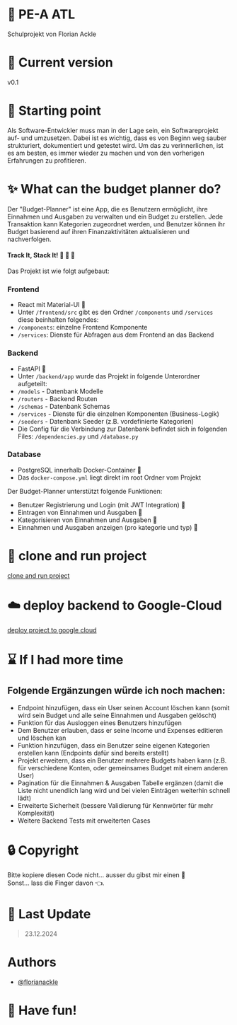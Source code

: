 # :page_facing_up: PE-A ATL

Schulprojekt von Florian Ackle

# :bookmark: Current version

v0.1

# :construction_worker: Starting point

Als Software-Entwickler muss man in der Lage sein, ein Softwareprojekt auf- und umzusetzen. Dabei ist es wichtig, dass es von Beginn weg sauber strukturiert, dokumentiert und getestet wird. Um das zu verinnerlichen, ist es am besten, es immer wieder zu machen und von den vorherigen Erfahrungen zu profitieren.

# :sparkles: What can the budget planner do?

Der "Budget-Planner" ist eine App, die es Benutzern ermöglicht, ihre Einnahmen und Ausgaben zu verwalten und ein Budget zu erstellen. 
Jede Transaktion kann Kategorien zugeordnet werden, und Benutzer können ihr Budget basierend auf ihren Finanzaktivitäten aktualisieren und nachverfolgen.

#### Track It, Stack It! :money_with_wings: :money_with_wings: :money_with_wings:

Das Projekt ist wie folgt aufgebaut:
### Frontend
- React mit Material-UI :lipstick:
- Unter ```/frontend/src``` gibt es den Ordner ```/components``` und ```/services``` diese beinhalten folgendes:
- ```/components```: einzelne Frontend Komponente
- ```/services```: Dienste für Abfragen aus dem Frontend an das Backend 

### Backend
- FastAPI :rocket:
- Unter ```/backend/app``` wurde das Projekt in folgende Unterordner aufgeteilt:
- ```/models``` - Datenbank Modelle
- ```/routers``` - Backend Routen
- ```/schemas``` - Datenbank Schemas
- ```/services``` - Dienste für die einzelnen Komponenten (Business-Logik)
- ```/seeders``` - Datenbank Seeder (z.B. vordefinierte Kategorien)
- Die Config für die Verbindung zur Datenbank befindet sich in folgenden Files: ```/dependencies.py``` und ```/database.py```

### Database
- PostgreSQL innerhalb Docker-Container :whale2:
- Das ```docker-compose.yml``` liegt direkt im root Ordner vom Projekt

Der Budget-Planner unterstützt folgende Funktionen:
- Benutzer Registrierung und Login (mit JWT Integration) :closed_lock_with_key:
- Eintragen von Einnahmen und Ausgaben :money_with_wings:
- Kategorisieren von Einnahmen und Ausgaben :bookmark:
- Einnahmen und Ausgaben anzeigen (pro kategorie und typ) :scroll:

# :rocket: clone and run project
[clone and run project](knowledgebase/CLONE-PROJECT.md)

# :cloud: deploy backend to Google-Cloud
[deploy project to google cloud](knowledgebase/DEPLOY-PROJECT.md)

# :hourglass: If I had more time

## Folgende Ergänzungen würde ich noch machen:
- Endpoint hinzufügen, dass ein User seinen Account löschen kann (somit wird sein Budget und alle seine Einnahmen und Ausgaben gelöscht)
- Funktion für das Ausloggen eines Benutzers hinzufügen
- Dem Benutzer erlauben, dass er seine Income und Expenses editieren und löschen kan
- Funktion hinzufügen, dass ein Benutzer seine eigenen Kategorien erstellen kann (Endpoints dafür sind bereits erstellt)
- Projekt erweitern, dass ein Benutzer mehrere Budgets haben kann (z.B. für verschiedene Konten, oder gemeinsames Budget mit einem anderen User)
- Pagination für die Einnahmen & Ausgaben Tabelle ergänzen (damit die Liste nicht unendlich lang wird und bei vielen Einträgen weiterhin schnell lädt)
- Erweiterte Sicherheit (bessere Validierung für Kennwörter für mehr Komplexität)
- Weitere Backend Tests mit erweiterten Cases

# :lock: Copyright

Bitte kopiere diesen Code nicht... ausser du gibst mir einen :cookie:
</br>
Sonst... lass die Finger davon :point_left:.

# :date: Last Update

> 23.12.2024

# Authors

- [@florianackle](https://www.github.com/florianackle)

# :tada: Have fun!